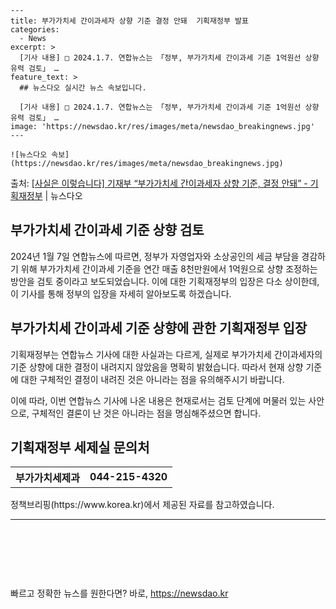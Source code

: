     ---
    title: 부가가치세 간이과세자 상향 기준 결정 안돼  기획재정부 발표
    categories:
      - News
    excerpt: >
      [기사 내용] □ 2024.1.7. 연합뉴스는 「정부, 부가가치세 간이과세 기준 1억원선 상향 유력 검토」 …
    feature_text: >
      ## 뉴스다오 실시간 뉴스 속보입니다.
    
      [기사 내용] □ 2024.1.7. 연합뉴스는 「정부, 부가가치세 간이과세 기준 1억원선 상향 유력 검토」 …
    image: 'https://newsdao.kr/res/images/meta/newsdao_breakingnews.jpg'
    ---
    
    ![뉴스다오 속보](https://newsdao.kr/res/images/meta/newsdao_breakingnews.jpg)

<p>출처: <a href="https://newsdao.kr/2956" rel="dofollow">[사실은 이렇습니다] 기재부 “부가가치세 간이과세자 상향 기준, 결정 안돼” - 기획재정부</a> | 뉴스다오</p>

<h2>부가가치세 간이과세 기준 상향 검토</h2>

2024년 1월 7일 연합뉴스에 따르면, 정부가 자영업자와 소상공인의 세금 부담을 경감하기 위해 부가가치세 간이과세 기준을 연간 매출 8천만원에서 1억원으로 상향 조정하는 방안을 검토 중이라고 보도되었습니다. 이에 대한 기획재정부의 입장은 다소 상이한데, 이 기사를 통해 정부의 입장을 자세히 알아보도록 하겠습니다.

<h2 data-ke-size="size26">부가가치세 간이과세 기준 상향에 관한 기획재정부 입장</h2>

<p data-ke-size="size16">기획재정부는 연합뉴스 기사에 대한 사실과는 다르게, 실제로 부가가치세 간이과세자의 기준 상향에 대한 결정이 내려지지 않았음을 명확히 밝혔습니다. 따라서 현재 상향 기준에 대한 구체적인 결정이 내려진 것은 아니라는 점을 유의해주시기 바랍니다.</p>

이에 따라, 이번 연합뉴스 기사에 나온 내용은 현재로서는 검토 단계에 머물러 있는 사안으로, 구체적인 결론이 난 것은 아니라는 점을 명심해주셨으면 합니다.

<h2 data-ke-size="size26">기획재정부 세제실 문의처</h2>

<table>
  <tr>
    <th>부가가치세제과</th>
    <td style="text-align: center; height: 17px;"><b>044-215-4320</b></td>
  </tr>
</table>

<p data-ke-size="size16">정책브리핑(https://www.korea.kr)에서 제공된 자료를 참고하였습니다.</p>

<hr> 

<p data-ke-size="size16">&nbsp;</p>
<p data-ke-size="size16">&nbsp;</p>
<p data-ke-size="size16">&nbsp;</p> 

빠르고 정확한 뉴스를 원한다면? 바로, <a href="https://newsdao.kr" rel="dofollow">https://newsdao.kr</a>


    
